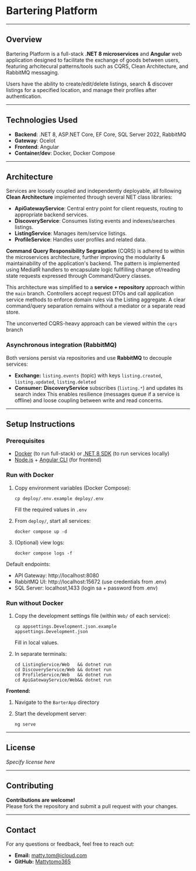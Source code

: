 # Bartering Platform

---

## Overview

Bartering Platform is a full-stack **.NET 8 microservices** and **Angular** web application designed to facilitate the exchange of goods between users, featuring arhcitecural patterns/tools such as CQRS, Clean Architecture, and RabbitMQ messaging.

Users have the ability to create/edit/delete listings, search & discover listings for a specified location, and manage their profiles after authentication.

---

## Technologies Used
- **Backend**: .NET 8, ASP.NET Core, EF Core, SQL Server 2022, RabbitMQ
- **Gateway**: Ocelot
- **Frontend**: Angular
- **Container/dev**: Docker, Docker Compose


---

## Architecture

Services are loosely coupled and independently deployable, all following **Clean Architecture** implemented through several NET class libraries:

- **ApiGatewayService**: Central entry point for client requests, routing to appropriate backend services.
- **DiscoveryService**: Consumes listing events and indexes/searches listings.
- **ListingService**: Manages item/service listings.
- **ProfileService**: Handles user profiles and related data.

**Command Query Responsibility Segragation** (CQRS) is adhered to within the microservices architecture, further improving the modularity & maintainability of the application's backend. The pattern is implemented using MediatR handlers to encapsulate logic fullfilling change of/reading state requests expressed through Command/Query classes.

This architecture was simplified to a **service + repository** approach within the `main` branch. Controllers accept request DTOs and call application service methods to enforce domain rules via the Listing aggregate. A clear command/query separation remains without a mediator or a separate read store.

The unconverted CQRS-heavy approach can be viewed within the `cqrs` branch

### Asynchronous integration (RabbitMQ)
Both versions persist via repositories and use **RabbitMQ** to decouple services:
- **Exchange:** `listing.events` (topic) with keys `listing.created`, `listing.updated`, `listing.deleted`
- **Consumer:** **DiscoveryService** subscribes (`listing.*`) and updates its search index
This enables resilience (messages queue if a service is offline) and loose coupling between write and read concerns.

---

## Setup Instructions

### Prerequisites
- [Docker](https://www.docker.com/) (to run full-stack) or [.NET 8 SDK](https://dotnet.microsoft.com/en-us/download/dotnet/8.0) (to run services locally)
- [Node.js](https://nodejs.org/) + [Angular CLI](https://angular.dev/tools/cli) (for frontend)

### Run with Docker

1. Copy environment variables (Docker Compose):
    ```
    cp deploy/.env.example deploy/.env
    ```
   Fill the required values in `.env`

2. From `deploy/`, start all services:
    ```
    docker compose up -d
    ```

3. (Optional) view logs:
    ```
    docker compose logs -f
    ```
Default endpoints:
- API Gateway: http://localhost:8080
- RabbitMQ UI: http://localhost:15672 (use credentials from .env)
- SQL Server: localhost,1433 (login sa + password from .env)

### Run without Docker

1. Copy the development settings file (within `Web/` of each service):
    ```
    cp appsettings.Development.json.example appsettings.Development.json
    ```
    Fill in local values.

2. In separate terminals:

    ```
    cd ListingService/Web   && dotnet run
    cd DiscoveryService/Web && dotnet run
    cd ProfileService/Web   && dotnet run
    cd ApiGatewayService/Web&& dotnet run

    ```

**Frontend:**

1. Navigate to the `BarterApp` directory

2. Start the development server:
    ```
    ng serve
    ```

---

## License

*Specify license here*

---
## Contributing

**Contributions are welcome!**  
Please fork the repository and submit a pull request with your changes.

---

## Contact

For any questions or feedback, feel free to reach out:

- **Email:** matty.tom@icloud.com
- **GitHub:** [Mattytomo365](https://github.com/Mattytomo365)
